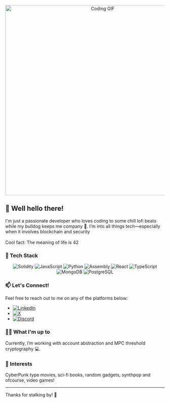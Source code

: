 <div align="center">
  <img src="https://camo.githubusercontent.com/1ecb2e9568d5f780044c7f401a8e54226e921a9fa74868131f82bb45872e0214/68747470733a2f2f63646e622e61727473746174696f6e2e636f6d2f702f6173736574732f696d616765732f696d616765732f3033362f3132352f3430352f6f726967696e616c2f69676f722d667265697461732d6d6573612e6769663f31363136373739353632" alt="Coding GIF" width="600"/>
</div>

## 👋 Well hello there!

I'm just a passionate developer who loves coding to some chill lofi beats while my bulldog keeps me company 🐶. I’m into all things tech—especially when it involves blockchain and security
<br>
<br>Cool fact: The meaning of life is 42


### 🚀 Tech Stack

<div align="center">

![Solidity](https://img.shields.io/badge/Solidity-%23363636.svg?style=for-the-badge&logo=solidity&logoColor=white)
![JavaScript](https://img.shields.io/badge/JavaScript-%23323330.svg?style=for-the-badge&logo=javascript&logoColor=%23F7DF1E)
![Python](https://img.shields.io/badge/Python-%233776AB.svg?style=for-the-badge&logo=python&logoColor=white)
![Assembly](https://img.shields.io/badge/Assembly-%23A8B9CC.svg?style=for-the-badge&logo=assemblyscript&logoColor=white)
![React](https://img.shields.io/badge/React-%2361DAFB.svg?style=for-the-badge&logo=react&logoColor=white)
![TypeScript](https://img.shields.io/badge/TypeScript-%23007ACC.svg?style=for-the-badge&logo=typescript&logoColor=white)
![MongoDB](https://img.shields.io/badge/MongoDB-%2347A248.svg?style=for-the-badge&logo=mongodb&logoColor=white)
![PostgreSQL](https://img.shields.io/badge/PostgreSQL-%23336791.svg?style=for-the-badge&logo=postgresql&logoColor=white)


</div>

### 📫 Let's Connect!
Feel free to reach out to me on any of the platforms below:
- [![LinkedIn](https://img.shields.io/badge/LinkedIn-%230077B5.svg?style=for-the-badge&logo=linkedin&logoColor=white)](https://www.linkedin.com/in/demisk)
- [![X](https://img.shields.io/badge/X-%231DA1F2.svg?style=for-the-badge&logo=x&logoColor=white)](https://x.com/ProgrammingBao)
- [![Discord](https://img.shields.io/badge/Discord-%235865F2.svg?style=for-the-badge&logo=discord&logoColor=white)](https://discord.gg/930447122896150569)

### 🧑‍💻 What I'm up to
Currently, I’m working with account abstraction and MPC threshold cryptography 💻.

### 🌟 Interests
CyberPunk type movies, sci-fi books, random gadgets, synthpop and ofcourse, video games!

---

Thanks for stalking by! 🚀
